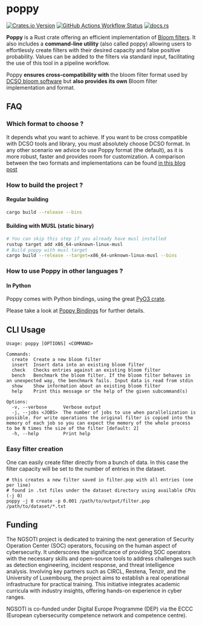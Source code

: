 # poppy

[![Crates.io Version](https://img.shields.io/crates/v/poppy-filters?style=for-the-badge)](https://crates.io/crates/poppy-filters)
[![GitHub Actions Workflow Status](https://img.shields.io/github/actions/workflow/status/hashlookup/poppy/rust.yml?style=for-the-badge)](https://github.com/hashlookup/poppy/actions)
[![docs.rs](https://img.shields.io/docsrs/poppy-filters?style=for-the-badge&logo=docs.rs&color=blue)](https://docs.rs/poppy-filters)


**Poppy** is a Rust crate offering an efficient implementation of [Bloom filters](https://en.wikipedia.org/wiki/Bloom_filter). It also includes a **command-line
utility** (also called poppy) allowing users to effortlessly create filters with their desired capacity and false positive probability.
Values can be added to the filters via standard input, facilitating the use of this tool in a pipeline workflow. 

Poppy **ensures cross-compatibility with** the bloom filter format used by [DCSO bloom software](https://github.com/DCSO/bloom) but **also provides its own** Bloom filter implementation and format.

## FAQ

### Which format to choose ?

It depends what you want to achieve. If you want to be cross compatible with DCSO tools and library, you must absolutely choose DCSO format. In any other scenario
we advice to use Poppy format (the default), as it is more robust, faster and provides room for customization. A comparison between the two formats and implementations can be found
[in this blog post](https://www.misp-project.org/2024/03/25/Poppy-a-new-bloom-filter-format-and-project.html/)

### How to build the project ?

#### Regular building

```bash
cargo build --release --bins
```

#### Building with MUSL (static binary)

```bash
# You can skip this step if you already have musl installed
rustup target add x86_64-unknown-linux-musl
# Build poppy with musl target
cargo build --release --target=x86_64-unknown-linux-musl --bins
```

### How to use Poppy in other languages ?

#### In Python

Poppy comes with Python bindings, using the great [PyO3 crate](https://github.com/PyO3/pyo3).

Please take a look at [Poppy Bindings](./poppy-py) for further details.

## CLI Usage

```
Usage: poppy [OPTIONS] <COMMAND>

Commands:
  create  Create a new bloom filter
  insert  Insert data into an existing bloom filter
  check   Checks entries against an existing bloom filter
  bench   Benchmark the bloom filter. If the bloom filter behaves in an unexpected way, the benchmark fails. Input data is read from stdin
  show    Show information about an existing bloom filter
  help    Print this message or the help of the given subcommand(s)

Options:
  -v, --verbose      Verbose output
  -j, --jobs <JOBS>  The number of jobs to use when parallelization is possible. For write operations the original filter is copied into the memory of each job so you can expect the memory of the whole process to be N times the size of the filter [default: 2]
  -h, --help         Print help
```

### Easy filter creation

One can easily create filter directly from a bunch of data. In this case the filter capacity will
be set to the number of entries in the dataset.

```
# this creates a new filter saved in filter.pop with all entries (one per line)
# found in .txt files under the dataset directory using available CPUs (-j 0)
poppy -j 0 create -p 0.001 /path/to/output/filter.pop /path/to/dataset/*.txt
```

## Funding

The NGSOTI project is dedicated to training the next generation of Security Operation Center (SOC) operators, focusing on the human aspect of cybersecurity.
It underscores the significance of providing SOC operators with the necessary skills and open-source tools to address challenges such as detection engineering, 
incident response, and threat intelligence analysis. Involving key partners such as CIRCL, Restena, Tenzir, and the University of Luxembourg, the project aims
to establish a real operational infrastructure for practical training. This initiative integrates academic curricula with industry insights, 
offering hands-on experience in cyber ranges.

NGSOTI is co-funded under Digital Europe Programme (DEP) via the ECCC (European cybersecurity competence network and competence centre).

